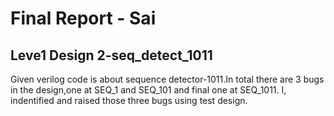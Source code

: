 # Final Report - Sai
## Leve1 Design 2-seq_detect_1011
Given verilog code is about sequence detector-1011.In total there are 3 bugs in the design,one at SEQ_1 
and SEQ_101 and final one at SEQ_1011. I, indentified and raised those three bugs using test design.
   
    